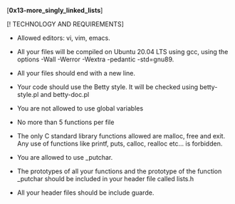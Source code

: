 [**0x13-more_singly_linked_lists**]

[! TECHNOLOGY AND REQUIREMENTS]

+ Allowed editors: vi, vim, emacs.
- All your files will be compiled on Ubuntu 20.04 LTS using gcc, using the options -Wall -Werror -Wextra -pedantic -std=gnu89.
* All your files should end with a new line.
+ Your code should use the Betty style. It will be checked using betty-style.pl and betty-doc.pl
- You are not allowed to use global variables
* No more than 5 functions per file
+ The only C standard library functions allowed are malloc, free and exit. Any use of functions like printf, puts, calloc, realloc etc… is forbidden.
- You are allowed to use _putchar.
+ The prototypes of all your functions and the prototype of the function _putchar should be included in your header file called lists.h
- All your header files should be include guarde.


